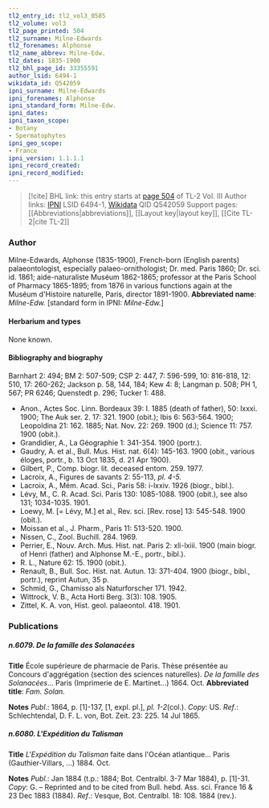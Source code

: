 ```yaml
---
tl2_entry_id: tl2_vol3_0585
tl2_volume: vol3
tl2_page_printed: 504
tl2_surname: Milne-Edwards
tl2_forenames: Alphonse
tl2_name_abbrev: Milne-Edw.
tl2_dates: 1835-1900
tl2_bhl_page_id: 33355591
author_lsid: 6494-1
wikidata_id: Q542059
ipni_surname: Milne-Edwards
ipni_forenames: Alphonse
ipni_standard_form: Milne-Edw.
ipni_dates: 
ipni_taxon_scope: 
- Botany
- Spermatophytes
ipni_geo_scope: 
- France
ipni_version: 1.1.1.1
ipni_record_created: 
ipni_record_modified:
---
```


> [!cite] BHL link: this entry starts at [page 504](https://www.biodiversitylibrary.org/page/33355591) of TL-2 Vol. III
> Author links: [IPNI](https://www.ipni.org/a/6494-1) LSID 6494-1, [Wikidata](https://www.wikidata.org/wiki/Q542059) QID Q542059
> Support pages: [[Abbreviations|abbreviations]], [[Layout key|layout key]], [[Cite TL-2|cite TL-2]]

### Author

Milne-Edwards, Alphonse (1835-1900), French-born (English parents) palaeontologist, especially palaeo-ornithologist; Dr. med. Paris 1860; Dr. sci. id. 1861; aide-naturaliste Muséum 1862-1865; professor at the Paris School of Pharmacy 1865-1895; from 1876 in various functions again at the Muséum d'Histoire naturelle, Paris, director 1891-1900. 
**Abbreviated name**: *Milne-Edw.* \[standard form in IPNI: *Milne-Edw.*\]

#### Herbarium and types

None known.

#### Bibliography and biography

Barnhart 2: 494; BM 2: 507-509; CSP 2: 447, 7: 596-599, 10: 816-818, 12: 510, 17: 260-262; Jackson p. 58, 144, 184; Kew 4: 8; Langman p. 508; PH 1, 567; PR 6246; Quenstedt p. 296; Tucker 1: 488.
- Anon., Actes Soc. Linn. Bordeaux 39: I. 1885 (death of father), 50: lxxxi. 1900; The Auk ser. 2. 17: 321. 1900 (obit.); Ibis 6: 563-564. 1900; Leopoldina 21: 162. 1885; Nat. Nov. 22: 269. 1900 (d.); Science 11: 757. 1900 (obit.).
- Grandidier, A., La Géographie 1: 341-354. 1900 (portr.).
- Gaudry, A. et al., Bull. Mus. Hist. nat. 6(4): 145-163. 1900 (obit., various éloges, portr., b. 13 Oct 1835, d. 21 Apr 1900).
- Gilbert, P., Comp. biogr. lit. deceased entom. 259. 1977.
- Lacroix, A., Figures de savants 2: 55-113, *pl. 4-5.*
- Lacroix, A., Mém. Acad. Sci., Paris 58: i-lxxiv. 1926 (biogr., bibl.).
- Lévy, M., C. R. Acad. Sci. Paris 130: 1085-1088. 1900 (obit.), see also 131; 1034-1035. 1901.
- Loewy, M. \[= Lévy, M.\] et al., Rev. sci. \[Rev. rose\] 13: 545-548. 1900 (obit.).
- Moissan et al., J. Pharm., Paris 11: 513-520. 1900.
- Nissen, C., Zool. Buchill. 284. 1969.
- Perrier, E., Nouv. Arch. Mus. Hist. nat. Paris 2: xli-lxiii. 1900 (main biogr. of Henri (father) and Alphonse M.-E., portr., bibl.).
- R. L., Nature 62: 15. 1900 (obit.).
- Renault, B., Bull. Soc. Hist. nat. Autun. 13: 371-404. 1900 (biogr., bibl., portr.), reprint Autun, 35 p.
- Schmid, G., Chamisso als Naturforscher 171. 1942.
- Wittrock, V. B., Acta Horti Berg. 3(3): 108. 1905.
- Zittel, K. A. von, Hist. geol. palaeontol. 418. 1901.

### Publications

##### n.6079. De la famille des Solanacées

**Title**
École supérieure de pharmacie de Paris. Thèse présentée au Concours d'aggrégation (section des sciences naturelles). *De la famille des Solanacées*... Paris (Imprimerie de E. Martinet...) 1864. Oct.
**Abbreviated title**: *Fam. Solan.*

**Notes**
*Publ*.: 1864, p. \[1\]-137, \[1, expl. pl.\], *pl. 1-2*(col.). *Copy*: US.
*Ref*.: Schlechtendal, D. F. L. von, Bot. Zeit. 23: 225. 14 Jul 1865.

##### n.6080. L'Expédition du Talisman

**Title**
*L'Expédition du Talisman* faite dans l'Océan atlantique... Paris (Gauthier-Villars, ...) 1884. Oct.

**Notes**
*Publ*.: Jan 1884 (t.p.: 1884; Bot. Centralbl. 3-7 Mar 1884), p. \[1\]-31. *Copy*: G. – Reprinted and to be cited from Bull. hebd. Ass. sci. France 16 & 23 Dec 1883 (1884).
*Ref*.: Vesque, Bot. Centralbl. 18: 108. 1884 (rev.).

